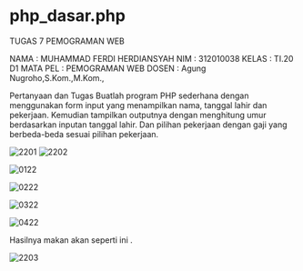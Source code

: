 # php_dasar.php

TUGAS 7 PEMOGRAMAN WEB

NAMA      : MUHAMMAD FERDI HERDIANSYAH
NIM       : 312010038
KELAS     : TI.20 D1
MATA PEL  : PEMOGRAMAN WEB
DOSEN     : Agung Nugroho,S.Kom.,M.Kom.,

Pertanyaan dan Tugas
Buatlah program PHP sederhana dengan menggunakan form input yang menampilkan
nama, tanggal lahir dan pekerjaan. Kemudian tampilkan outputnya dengan menghitung
umur berdasarkan inputan tanggal lahir. Dan pilihan pekerjaan dengan gaji yang
berbeda-beda sesuai pilihan pekerjaan.



![2201](https://user-images.githubusercontent.com/101733752/169407570-b06421c1-1fb7-4f71-a070-432646db635e.PNG)
![2202](https://user-images.githubusercontent.com/101733752/169407617-d8fa1f9e-d524-4b91-a24e-c1ed73fc1149.PNG)


![0122](https://user-images.githubusercontent.com/101733752/169406924-22523c5b-1817-4655-95ca-01ec0b47efb4.PNG)

![0222](https://user-images.githubusercontent.com/101733752/169407205-569d5dcc-caa5-4243-a20c-a000103c6298.PNG)

![0322](https://user-images.githubusercontent.com/101733752/169407237-0b0e2956-a603-4c9a-9bfd-cf354be06dc8.PNG)

![0422](https://user-images.githubusercontent.com/101733752/169407267-17f53ef7-ed95-4177-87dd-4ba64ccc4472.PNG)

Hasilnya makan akan seperti ini . 

![2203](https://user-images.githubusercontent.com/101733752/169408033-d4984952-20fb-47c9-9834-81fef04b229f.PNG)


